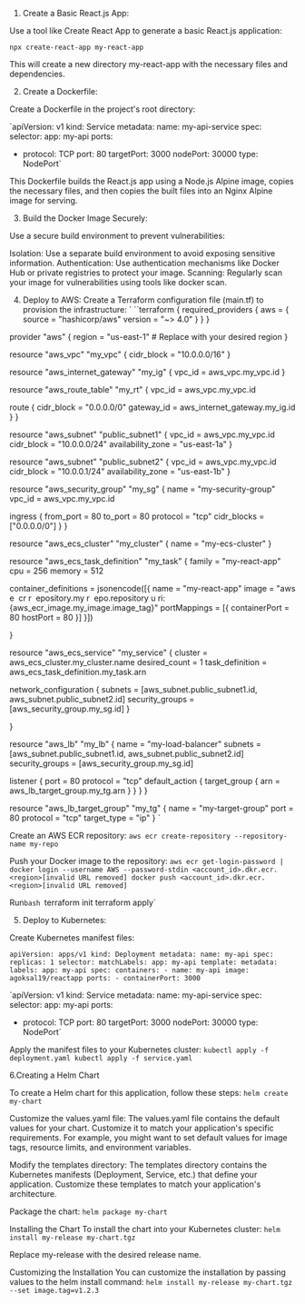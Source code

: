 1. Create a Basic React.js App:

Use a tool like Create React App to generate a basic React.js application:

`npx create-react-app my-react-app`

This will create a new directory my-react-app with the necessary files and dependencies.

2. Create a Dockerfile:

Create a Dockerfile in the project's root directory:

`apiVersion: v1
kind: Service
metadata:
  name: my-api-service
spec:
  selector:
    app: my-api
  ports:
  - protocol: TCP
    port: 80
    targetPort: 3000
    nodePort: 30000
  type: NodePort`

This Dockerfile builds the React.js app using a Node.js Alpine image, copies the necessary files, and then copies the built files into an Nginx Alpine image for serving.

3. Build the Docker Image Securely:

Use a secure build environment to prevent vulnerabilities:

Isolation: Use a separate build environment to avoid exposing sensitive information.
Authentication: Use authentication mechanisms like Docker Hub or private registries to protect your image.
Scanning: Regularly scan your image for vulnerabilities using tools like docker scan.

4. Deploy to AWS:
   Create a Terraform configuration file (main.tf) to provision the infrastructure:
`  ``terraform {
required_providers {
aws = {
source = "hashicorp/aws"
version = "~> 4.0"
}
}
}

provider "aws" {
region = "us-east-1" # Replace with your desired region
}   

resource "aws_vpc" "my_vpc" {
cidr_block = "10.0.0.0/16"
}

resource "aws_internet_gateway" "my_ig" {
vpc_id = aws_vpc.my_vpc.id
}

resource "aws_route_table" "my_rt" {
vpc_id = aws_vpc.my_vpc.id   

route {
cidr_block = "0.0.0.0/0"
gateway_id = aws_internet_gateway.my_ig.id
}
}   

resource "aws_subnet" "public_subnet1" {
vpc_id = aws_vpc.my_vpc.id
cidr_block = "10.0.0.0/24"
availability_zone = "us-east-1a"
}

resource "aws_subnet" "public_subnet2" {
vpc_id = aws_vpc.my_vpc.id
cidr_block = "10.0.0.1/24"
availability_zone = "us-east-1b"
}

resource "aws_security_group" "my_sg" {
name = "my-security-group"
vpc_id = aws_vpc.my_vpc.id

ingress {
from_port = 80
to_port = 80
protocol = "tcp"
cidr_blocks = ["0.0.0.0/0"]
}
}

resource "aws_ecs_cluster" "my_cluster" {
name = "my-ecs-cluster"
}

resource "aws_ecs_task_definition" "my_task" {
family = "my-react-app"
cpu = 256
memory = 512

container_definitions = jsonencode([{
name = "my-react-app"
image = "aws 
e
​
 cr 
r
​
 epository.my 
r
​
 epo.repository 
u
​
 ri:{aws_ecr_image.my_image.image_tag}"
portMappings = [{
containerPort = 80
hostPort = 80
}]
}])

}

resource "aws_ecs_service" "my_service" {
cluster = aws_ecs_cluster.my_cluster.name
desired_count = 1
task_definition = aws_ecs_task_definition.my_task.arn

network_configuration {
subnets = [aws_subnet.public_subnet1.id, aws_subnet.public_subnet2.id]
security_groups = [aws_security_group.my_sg.id]
}   

}

resource "aws_lb" "my_lb" {
name = "my-load-balancer"
subnets = [aws_subnet.public_subnet1.id, aws_subnet.public_subnet2.id]
security_groups = [aws_security_group.my_sg.id]

listener {
port = 80
protocol = "tcp"
default_action {
target_group {
arn = aws_lb_target_group.my_tg.arn
}
}
}
}

resource "aws_lb_target_group" "my_tg" {
name = "my-target-group"
port = 80
protocol = "tcp"
target_type = "ip"
} `

Create an AWS ECR repository:
`aws ecr create-repository --repository-name my-repo`

Push your Docker image to the repository:
`aws ecr get-login-password | docker login --username AWS --password-stdin <account_id>.dkr.ecr.<region>[invalid URL removed]
docker push <account_id>.dkr.ecr.<region>[invalid URL removed]`

Run`bash
`terraform init
terraform apply`

5. Deploy to Kubernetes:

Create Kubernetes manifest files:

`apiVersion: apps/v1
kind: Deployment
metadata:
  name: my-api
spec:
  replicas: 1
  selector:
    matchLabels:
      app: my-api
  template:
    metadata:
      labels:
        app: my-api
    spec:
      containers:
      - name: my-api
        image: agoksal19/reactapp
        ports:
        - containerPort: 3000`

`apiVersion: v1
kind: Service
metadata:
  name: my-api-service
spec:
  selector:
    app: my-api
  ports:
  - protocol: TCP
    port: 80
    targetPort: 3000
    nodePort: 30000
  type: NodePort`

Apply the manifest files to your Kubernetes cluster:
`kubectl apply -f deployment.yaml
kubectl apply -f service.yaml`


6.Creating a Helm Chart

To create a Helm chart for this application, follow these steps:
`helm create my-chart`

Customize the values.yaml file:
The values.yaml file contains the default values for your chart. Customize it to match your application's specific requirements. For example, you might want to set default values for image tags, resource limits, and environment variables.

Modify the templates directory:
The templates directory contains the Kubernetes manifests (Deployment, Service, etc.) that define your application. Customize these templates to match your application's architecture.

Package the chart:
`helm package my-chart`

Installing the Chart
To install the chart into your Kubernetes cluster:
`helm install my-release my-chart.tgz`

Replace my-release with the desired release name.

Customizing the Installation
You can customize the installation by passing values to the helm install command:
`helm install my-release my-chart.tgz --set image.tag=v1.2.3`













 









   
   

